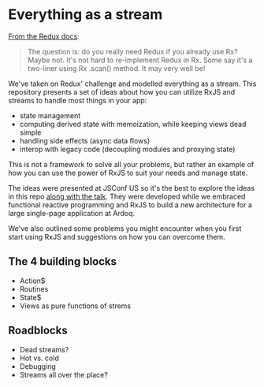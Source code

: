 # Everything as a stream
[From the Redux docs](https://redux.js.org/introduction/prior-art#rxjs):
> The question is: do you really need Redux if you already use Rx? Maybe not. It's not hard to re-implement Redux in Rx. Some say it's a two-liner using Rx .scan() method. It may very well be!

We've taken on Redux' challenge and modelled everything as a stream. This repository presents a set of ideas about how you can utilize RxJS and streams to handle most things in your app:
 - state management
 - computing derived state with memoization, while keeping views dead simple 
 - handling side effects (async data flows)
 - interop with legacy code (decoupling modules and proxying state)
 
This is not a framework to solve all your problems, but rather an example of how you can use the power of RxJS to suit your needs and manage state.

The ideas were presented at JSConf US so it's the best to explore the ideas in this repo [along with the talk](#). They were developed while we embraced functional reactive programming and RxJS to build a new architecture for a large single-page application at Ardoq.

We've also outlined some problems you might encounter when you first start using RxJS and suggestions on how you can overcome them.

## The 4 building blocks
- Action$
- Routines
- State$
- Views as pure functions of strems

## Roadblocks 
- Dead streams?
- Hot vs. cold
- Debugging
- Streams all over the place?
